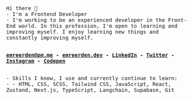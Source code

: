 <samp>Hi there 👋</samp> <br>
<samp> - I'm a Frontend Developer</samp> <br>
<samp> - I'm working to be an experienced developer in the Front-End world. In this profession, I'm open to learning and improving myself. I enjoy learning new things and constantly improving myself.</samp> <br><br>

<samp> <b> <a href="mailto:emreerden@pm.me">emreerden@pm.me</a> - <a href="https://emreerden.dev/" target="_blank" rel="noreferrer">emreerden.dev</a> - <a href="https://linkedin.com/in/Wiazeph" target="_blank" rel="noreferrer">LinkedIn</a> - <a href="https://twitter.com/Wiazeph" target="_blank" rel="noreferrer">Twitter</a> - <a href="https://instagram.com/Wiazeph" target="_blank" rel="noreferrer">Instagram</a> - <a href="https://codepen.io/Wiazeph" target="_blank" rel="noreferrer">Codepen</a> </b> </samp> <br><br>

<samp> - Skills I know, I use and currently continue to learn:</samp> <br>
<samp> - - HTML, CSS, SCSS, Tailwind CSS, JavaScript, React, Zustand, Next.js, TypeScript, Langchain, Supabase, Git</samp>
